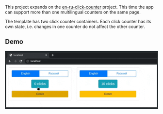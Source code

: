 This project expands on the [en-ru-click-counter](https://github.com/roman-usov/en-ru-click-counter) project. This time the app can support more than one multilingual counters on the same page. 

The template has two click counter containers. Each click counter has its own state, i.e. changes in one counter do not affect the other counter.

## Demo

![demo](resources/demo.gif)
